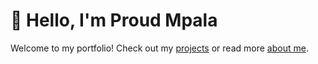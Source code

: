 # 👋 Hello, I'm Proud Mpala  
Welcome to my portfolio! Check out my [projects](projects.md) or read more [about me](about.md).
